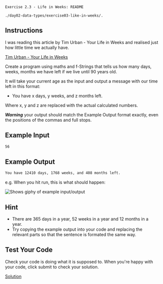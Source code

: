 `Exercise 2.3 - Life in Weeks: README`

`./day02-data-types/exercise03-like-in-weeks/.`


## Instructions

I was reading this article by Tim Urban - Your Life in Weeks and realised just how little time we actually have.

[Tim Urban - Your Life in Weeks](https://waitbutwhy.com/2014/05/life-weeks.html)

Create a program using maths and f-Strings that tells us how many days, weeks, months we have left if we live until 90 years old.

It will take your current age as the input and output a message with our time left in this format:

- You have x days, y weeks, and z months left.

Where x, y and z are replaced with the actual calculated numbers.

***Warning*** your output should match the Example Output format exactly, even the positions of the commas and full stops.

## Example Input
```sh
56
```

## Example Output
```sh
You have 12410 days, 1768 weeks, and 408 months left.
```

e.g. When you hit run, this is what should happen:

<picture>
  <img alt="Shows giphy of example input/output" src="https://cdn.fs.teachablecdn.com/RjqBViZQpyVTv7XY6cfA">
</picture>

## Hint

- There are 365 days in a year, 52 weeks in a year and 12 months in a year.
- Try copying the example output into your code and replacing the relevant parts so that the sentence is formated the same way.


## Test Your Code

Check your code is doing what it is supposed to. When you're happy with your code, click submit to check your solution.

[Solution](https://repl.it/@appbrewery/day-2-3-solution)